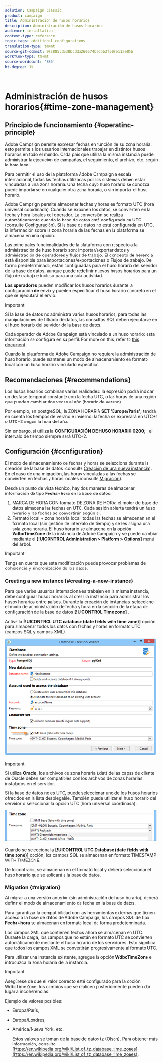 ```yaml
---
solution: Campaign Classic
product: campaign
title: Administración de husos horarios
description: Administración de husos horarios
audience: installation
content-type: reference
topic-tags: additional-configurations
translation-type: tm+mt
source-git-commit: 972885c3a38bcd3a260574bacbb3f507e11ae05b
workflow-type: tm+mt
source-wordcount: '886'
ht-degree: 1%

---
```



# Administración de husos horarios{#time-zone-management}

## Principio de funcionamiento {#operating-principle}

Adobe Campaign permite expresar fechas en función de su zona horaria: esto permite a los usuarios internacionales trabajar en distintos husos horarios en todo el mundo. Cada país que utiliza la misma instancia puede administrar la ejecución de campañas, el seguimiento, el archivo, etc. según la hora local.

Para permitir el uso de la plataforma Adobe Campaign a escala internacional, todas las fechas utilizadas por los sistemas deben estar vinculadas a una zona horaria. Una fecha cuyo huso horario se conozca puede importarse en cualquier otra zona horaria, o sin importar el huso horario.

Adobe Campaign permite almacenar fechas y horas en formato UTC (hora universal coordinada). Cuando se exponen los datos, se convierten en la fecha y hora locales del operador. La conversión se realiza automáticamente cuando la base de datos está configurada en UTC (consulte [Configuración](#configuration)). Si la base de datos no está configurada en UTC, la información sobre la zona horaria de las fechas en la plataforma se almacena en una opción.

Las principales funcionalidades de la plataforma con respecto a la administración de huso horario son: importar/exportar datos y administración de operadores y flujos de trabajo. El concepto **de** herencia está disponible para importaciones/exportaciones o Flujos de trabajo. De forma predeterminada, están configuradas para el huso horario del servidor de la base de datos, aunque puede redefinir nuevos husos horarios para un flujo de trabajo e incluso para una sola actividad.

**Los operadores** pueden modificar los husos horarios durante la configuración **de** envío y pueden especificar el huso horario concreto en el que se ejecutará el envío.

>[!IMPORTANT]
>
>Si la base de datos no administra varios husos horarios, para todas las manipulaciones de filtrado de datos, las consultas SQL deben ejecutarse en el huso horario del servidor de la base de datos.

Cada operador de Adobe Campaign está vinculado a un huso horario: esta información se configura en su perfil. For more on this, refer to [this document](../../platform/using/access-management.md).

Cuando la plataforma de Adobe Campaign no requiere la administración de huso horario, puede mantener un modo de almacenamiento en formato local con un huso horario vinculado específico.

## Recomendaciones {#recommendations}

Los husos horarios combinan varias realidades: la expresión podrá indicar un desfase temporal constante con la fecha UTC, o las horas de una región que pueden cambiar dos veces al año (horario de verano).

Por ejemplo, en postgreSQL, la ZONA HORARIA **SET &#39;Europe/Paris&#39;;** tendrá en cuenta los tiempos de verano e invierno: la fecha se expresará en UTC+1 o UTC+2 según la hora del año.

Sin embargo, si utiliza la **CONFIGURACIÓN DE HUSO HORARIO 0200;** , el intervalo de tiempo siempre será UTC+2.

## Configuración {#configuration}

El modo de almacenamiento de fechas y horas se selecciona durante la creación de la base de datos (consulte [Creación de una nueva instancia](#creating-a-new-instance)). En el caso de una migración, las horas vinculadas a las fechas se convierten en fechas y horas locales (consulte [Migración](#migration)).

Desde un punto de vista técnico, hay dos maneras de almacenar información de tipo **Fecha+hora** en la base de datos:

1. MARCA DE HORA CON formato DE ZONA DE HORA: el motor de base de datos almacena las fechas en UTC. Cada sesión abierta tendrá un huso horario y las fechas se convertirán según él.
1. Formato local + zona horaria local: todas las fechas se almacenan en el formato local (sin gestión de intervalo de tiempo) y se les asigna una sola zona horaria. El huso horario se almacena en la opción **WdbcTimeZone** de la instancia de Adobe Campaign y se puede cambiar mediante el **[!UICONTROL Administration > Platform > Options]** menú del árbol.

>[!IMPORTANT]
>
>Tenga en cuenta que esta modificación puede provocar problemas de coherencia y sincronización de los datos.

### Creating a new instance {#creating-a-new-instance}

Para que varios usuarios internacionales trabajen en la misma instancia, debe configurar husos horarios al crear la instancia para administrar los husos horarios entre países. Durante la creación de instancias, seleccione el modo de administración de fecha y hora en la sección de la etapa de configuración de la base de datos **[!UICONTROL Time zone]** .

Active la **[!UICONTROL UTC database (date fields with time zone)]** opción para almacenar todos los datos con fechas y horas en formato UTC (campos SQL y campos XML).

![](assets/install_wz_select_utc_option.png)

>[!IMPORTANT]
>
>Si utiliza **Oracle**, los archivos de zona horaria (.dat) de las capas de cliente de Oracle deben ser compatibles con los archivos de zonas horarias instalados en el servidor.

Si la base de datos no es UTC, puede seleccionar uno de los husos horarios ofrecidos en la lista desplegable. También puede utilizar el huso horario del servidor o seleccionar la opción UTC (hora universal coordinada).

![](assets/install_wz_unselect_utc_option.png)

Cuando se selecciona la **[!UICONTROL UTC Database (date fields with time zone)]** opción, los campos SQL se almacenan en formato TIMESTAMP WITH TIMEZONE.

De lo contrario, se almacenan en el formato local y deberá seleccionar el huso horario que se aplicará a la base de datos.

### Migration {#migration}

Al migrar a una versión anterior (sin administración de huso horario), deberá definir el modo de almacenamiento de fecha en la base de datos.

Para garantizar la compatibilidad con las herramientas externas que tienen acceso a la base de datos de Adobe Campaign, los campos SQL de tipo **Fecha+hora** se almacenan en formato local de forma predeterminada.

Los campos XML que contienen fechas ahora se almacenan en UTC. Durante la carga, los campos que no están en formato UTC se convierten automáticamente mediante el huso horario de los servidores. Esto significa que todos los campos XML se convertirán progresivamente al formato UTC.

Para utilizar una instancia existente, agregue la opción **WdbcTimeZone** e introduzca la zona horaria de la instancia.

>[!IMPORTANT]
>
>Asegúrese de que el valor correcto esté configurado para la opción WdbcTimeZone: los cambios que se realicen posteriormente pueden dar lugar a incoherencias.

Ejemplo de valores posibles:

* Europa/París,
* Europa/Londres,
* América/Nueva York, etc.

   Estos valores se toman de la base de datos tz (Olson). Para obtener más información, consulte [https://en.wikipedia.org/wiki/List_of_tz_database_time_zones](https://en.wikipedia.org/wiki/List_of_tz_database_time_zones).

